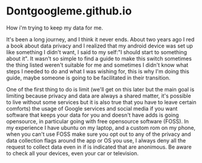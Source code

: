 # Dontgoogleme.github.io
How i'm trying to keep my data for me.

It's been a long journey, and I think it never ends. About two years ago I red a book about data privacy and I realized that my android device was set up like something I didn't want, I said to my self:"I should start to something about it".
It wasn't so simple to find a guide to make this switch sometimes the thing listed weren't suitable for me and sometimes I didn't know what steps I needed to do and what I was wishing for, this is why I'm doing this guide, maybe someone is going to be facilitated in their transition.

One of the first thing to do is limit (we'll get on this later but the main goal is limiting because privacy and data are always a shared matter, it's possible to live without some services but it is also true that you have to leave certain comforts)  the usage of Google services and social media if you want software that keeps your data for you and doesn't have adds is going opensource, in particular going with free opensource software (FOSS). In my experience I have ubuntu on my laptop, and a custom rom on my phone, when you can't use FOSS make sure you opt out to any of the privacy and data collection flags around the app or OS you use, I always deny all the request to collect data even in if is indicated that are anonimous.
Be aware to check all your devices, even your car or television.

